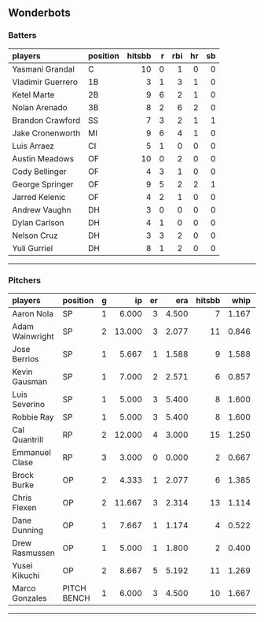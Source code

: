## Wonderbots

### Batters

 
|players           |position | hitsbb|  r| rbi| hr| sb| 
|:-----------------|:--------|------:|--:|---:|--:|--:| 
|Yasmani Grandal   |C        |     10|  0|   1|  0|  0| 
|Vladimir Guerrero |1B       |      3|  1|   3|  1|  0| 
|Ketel Marte       |2B       |      9|  6|   2|  1|  0| 
|Nolan Arenado     |3B       |      8|  2|   6|  2|  0| 
|Brandon Crawford  |SS       |      7|  3|   2|  1|  1| 
|Jake Cronenworth  |MI       |      9|  6|   4|  1|  0| 
|Luis Arraez       |CI       |      5|  1|   0|  0|  0| 
|Austin Meadows    |OF       |     10|  0|   2|  0|  0| 
|Cody Bellinger    |OF       |      4|  3|   1|  0|  0| 
|George Springer   |OF       |      9|  5|   2|  2|  1| 
|Jarred Kelenic    |OF       |      4|  2|   1|  0|  0| 
|Andrew Vaughn     |DH       |      3|  0|   0|  0|  0| 
|Dylan Carlson     |DH       |      4|  1|   0|  0|  0| 
|Nelson Cruz       |DH       |      3|  3|   2|  0|  0| 
|Yuli Gurriel      |DH       |      8|  1|   2|  0|  0| 

* * *

### Pitchers

 
|players         |position    |  g|     ip| er|   era| hitsbb|  whip| so|  w| sv| 
|:---------------|:-----------|--:|------:|--:|-----:|------:|-----:|--:|--:|--:| 
|Aaron Nola      |SP          |  1|  6.000|  3| 4.500|      7| 1.167|  9|  0|  0| 
|Adam Wainwright |SP          |  2| 13.000|  3| 2.077|     11| 0.846|  6|  1|  0| 
|Jose Berrios    |SP          |  1|  5.667|  1| 1.588|      9| 1.588|  5|  1|  0| 
|Kevin Gausman   |SP          |  1|  7.000|  2| 2.571|      6| 0.857| 10|  1|  0| 
|Luis Severino   |SP          |  1|  5.000|  3| 5.400|      8| 1.600|  4|  0|  0| 
|Robbie Ray      |SP          |  1|  5.000|  3| 5.400|      8| 1.600|  8|  0|  0| 
|Cal Quantrill   |RP          |  2| 12.000|  4| 3.000|     15| 1.250| 11|  0|  0| 
|Emmanuel Clase  |RP          |  3|  3.000|  0| 0.000|      2| 0.667|  2|  0|  2| 
|Brock Burke     |OP          |  2|  4.333|  1| 2.077|      6| 1.385|  5|  1|  0| 
|Chris Flexen    |OP          |  2| 11.667|  3| 2.314|     13| 1.114|  6|  0|  0| 
|Dane Dunning    |OP          |  1|  7.667|  1| 1.174|      4| 0.522|  7|  1|  0| 
|Drew Rasmussen  |OP          |  1|  5.000|  1| 1.800|      2| 0.400|  3|  1|  0| 
|Yusei Kikuchi   |OP          |  2|  8.667|  5| 5.192|     11| 1.269| 11|  1|  0| 
|Marco Gonzales  |PITCH BENCH |  1|  6.000|  3| 4.500|     10| 1.667|  2|  0|  0| 


* * *


